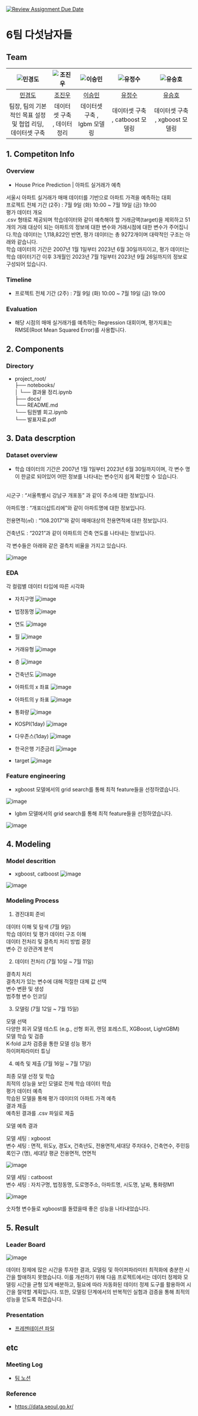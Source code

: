 [![Review Assignment Due Date](https://classroom.github.com/assets/deadline-readme-button-22041afd0340ce965d47ae6ef1cefeee28c7c493a6346c4f15d667ab976d596c.svg)](https://classroom.github.com/a/D1pZhJxu)
# 6팀 다섯남자들

## Team

| ![민경도](https://avatars.githubusercontent.com/u/156163982?v=4) | ![조진우](https://avatars.githubusercontent.com/u/156163982?v=4) | ![이승민](https://avatars.githubusercontent.com/u/156163982?v=4) | ![유정수](https://avatars.githubusercontent.com/u/156163982?v=4) | ![유승호](https://avatars.githubusercontent.com/u/156163982?v=4) |
| :--------------------------------------------------------------: | :--------------------------------------------------------------: | :--------------------------------------------------------------: | :--------------------------------------------------------------: | :--------------------------------------------------------------: |
|            [민경도](https://github.com/UpstageAILab)             |            [조진우](https://github.com/UpstageAILab)             |            [이승민](https://github.com/UpstageAILab)             |            [유정수](https://github.com/UpstageAILab)             |            [유승호](https://github.com/UpstageAILab)             |
|                            팀장, 팀의 기본적인 목표 설정 및 협업 리딩, 데이터셋 구축                             |                            데이터셋 구축 , 데이터 정리                             |                             데이터셋 구축 , lgbm 모델링                             |                            데이터셋 구축 , catboost 모델링                             |                            데이터셋 구축 , xgboost 모델링                             |

## 1. Competiton Info

### Overview

- House Price Prediction | 아파트 실거래가 예측

서울시 아파트 실거래가 매매 데이터를 기반으로 아파트 가격을 예측하는 대회<br/>
프로젝트 전체 기간 (2주) : 7월 9일 (화) 10:00 ~ 7월 19일 (금) 19:00<br/>
평가 데이터 개요<br/>
.csv 형태로 제공되며 학습데이터와 같이 예측해야 할 거래금액(target)을 제외하고 51개의 거래 대상이 되는 아파트의 정보에 대한 변수와 거래시점에 대한 변수가 주어집니다.학습 데이터는 1,118,822인 반면, 평가 데이터는 총 9272개이며 대략적인 구조는 아래와 같습니다.<br/> 
학습 데이터의 기간은 2007년 1월 1일부터 2023년 6월 30일까지이고, 평가 데이터는 학습 데이터기간 이후 3개월인 2023년 7월 1일부터 2023년 9월 26일까지의 정보로 구성되어 있습니다.<br/>

### Timeline

- 프로젝트 전체 기간 (2주) : 7월 9일 (화) 10:00 ~ 7월 19일 (금) 19:00

### Evaluation

- 해당 시점의 매매 실거래가를 예측하는 Regression 대회이며, 평가지표는 RMSE(Root Mean Squared Error)를 사용합니다.

## 2. Components

### Directory

- project_root/<br/>
├── notebooks/<br/>
│   └── 결과물 정리.ipynb<br/>
├── docs/<br/>
    └── README.md<br/>
    └── 팀원별 회고.ipynb<br/>
    └── 발표자료.pdf<br/>

    

## 3. Data descrption

### Dataset overview

- 학습 데이터의 기간은 2007년 1월 1일부터 2023년 6월 30일까지이며, 각 변수 명이 한글로 되어있어 어떤 정보를 나타내는 변수인지 쉽게 확인할 수 있습니다.<br/><br/>



시군구 : “서울특별시 강남구 개포동” 과 같이 주소에 대한 정보입니다.<br/>

아파트명 : “개포더샵트리에”와 같이 아파트명에 대한 정보입니다.<br/>

전용면적(㎡) : “108.2017”와 같이 매매대상의 전용면적에 대한 정보입니다.<br/>

건축년도 : “2021”과 같이 아파트의 건축 연도를 나타내는 정보입니다.<br/>

각 변수들은 아래와 같은 결측치 비율을 가지고 있습니다.<br/>

![image](https://github.com/user-attachments/assets/ec3637a7-a41f-4345-9e97-5aba9802e9a1)



### EDA

각 컬럼별 데이터 타입에 따른 시각화<br/>

- 자치구명 
![image](https://github.com/user-attachments/assets/41ea2215-8d65-411b-a0d1-f4f9b1110ea9)

- 법정동명
![image](https://github.com/user-attachments/assets/6aae8958-b2c1-485a-97b2-e42d0d5e22c6)

- 연도
![image](https://github.com/user-attachments/assets/075d5bc1-afc0-4ce1-89fb-78606cc6ccc2)

- 월
![image](https://github.com/user-attachments/assets/6d186900-771a-4727-9471-8b14ef4f61e9)

- 거래유형
![image](https://github.com/user-attachments/assets/359f4365-137c-4563-a2d8-a659182b3753)

- 층
![image](https://github.com/user-attachments/assets/e9fa16bd-c268-4ae7-8d43-6e15d101ad4b)

- 건축년도
![image](https://github.com/user-attachments/assets/e8a9876d-479a-443e-bf77-543a8000520c)

- 아파트의 x 좌표
![image](https://github.com/user-attachments/assets/a701144d-081b-4ec4-9f36-92ddc01e21cc)

- 아파트의 y 좌표
![image](https://github.com/user-attachments/assets/eeddf102-c842-4682-9db9-1bd449bf603e)

- 통화량
![image](https://github.com/user-attachments/assets/e0df80e4-1c68-429d-8416-8e1b14349328)

- KOSPI(1day)
![image](https://github.com/user-attachments/assets/c59f54b0-fd08-48fd-8d00-41e1c0a3a8e0)

- 다우존스(1day)
![image](https://github.com/user-attachments/assets/652ef962-73de-4991-8910-de8be4ddf2a7)

- 한국은행 기준금리
![image](https://github.com/user-attachments/assets/79342102-ede4-4023-ac62-69e7eedebcaa)

- target 
![image](https://github.com/user-attachments/assets/f1414a08-eab0-43a8-b842-4770e6d1fc28)



### Feature engineering

- xgboost 모델에서의 grid search를 통해 최적 feature들을 선정하였습니다.

![image](https://github.com/user-attachments/assets/ecf8a829-722f-43bb-a324-a3c954d76338)


- lgbm 모델에서의 grid search를 통해 최적 feature들을 선정하였습니다.

![image](https://github.com/user-attachments/assets/99e5a228-0518-4c4b-9f9f-256290fe070e)



## 4. Modeling

### Model descrition

- xgboost, catboost
![image](https://github.com/user-attachments/assets/b85ab3b9-9b0b-4aa3-ac4b-492afbd577dd)

![image](https://github.com/user-attachments/assets/2886932b-dabd-42b4-ab7d-f3aa697eda52)


### Modeling Process

1. 경진대회 준비<br/>

데이터 이해 및 탐색 (7월 9일)<br/>
학습 데이터 및 평가 데이터 구조 이해<br/>
데이터 전처리 및 결측치 처리 방법 결정<br/>
변수 간 상관관계 분석<br/>

2. 데이터 전처리 (7월 10일 ~ 7월 11일)<br/>

결측치 처리<br/>
결측치가 있는 변수에 대해 적절한 대체 값 선택<br/>
변수 변환 및 생성<br/>
범주형 변수 인코딩<br/>


3. 모델링 (7월 12일 ~ 7월 15일)<br/>

모델 선택<br/>
다양한 회귀 모델 테스트 (e.g., 선형 회귀, 랜덤 포레스트, XGBoost, LightGBM)<br/>
모델 학습 및 검증<br/>
K-fold 교차 검증을 통한 모델 성능 평가<br/>
하이퍼파라미터 튜닝<br/>

4. 예측 및 제출 (7월 16일 ~ 7월 17일)<br/>

최종 모델 선정 및 학습<br/>
최적의 성능을 보인 모델로 전체 학습 데이터 학습<br/>
평가 데이터 예측<br/>
학습된 모델을 통해 평가 데이터의 아파트 가격 예측<br/>
결과 제출<br/>
예측된 결과를 .csv 파일로 제출<br/>

모델 예측 결과<br/>

모델 세팅 : xgboost<br/>
변수 세팅 : 면적, 위도y, 경도x,  건축년도, 전용면적,세대당 주차대수, 건축연수, 주민등록인구 (명), 세대당 평균 전용면적, 연면적<br/>

![image](https://github.com/user-attachments/assets/19bb0ccb-0b69-452a-b629-a409f80383ca)


모델 세팅 : catboost<br/>
변수 세팅 : 자치구명, 법정동명, 도로명주소, 아파트명, 시도명, 날짜, 통화량M1<br/>

![image](https://github.com/user-attachments/assets/185ad5b1-7fa7-4d3e-a914-eaa50f9bfbae)



숫자형 변수들로 xgboost를 돌렸을때 좋은 성능을 나타내었습니다.

## 5. Result

### Leader Board

![image](https://github.com/user-attachments/assets/7b795da1-2cb0-4045-b772-529264c65419)


데이터 정제에 많은 시간을 투자한 결과, 모델링 및 하이퍼파라미터 최적화에 충분한 시간을 할애하지 못했습니다. 이를 개선하기 위해 다음 프로젝트에서는 데이터 정제와 모델링 시간을 균형 있게 배분하고, 필요에 따라 자동화된 데이터 정제 도구를 활용하여 시간을 절약할 계획입니다. 또한, 모델링 단계에서의 반복적인 실험과 검증을 통해 최적의 성능을 얻도록 하겠습니다.

### Presentation

- [프레젠테이션 파일](https://docs.google.com/presentation/d/1Z8q-_K3HgSlu13Aa1OGtcxa0AaY-PCX5atAKPJMtaj4/edit#slide=id.g2788afeb3d7_0_95)

## etc

### Meeting Log

- [팀 노션](https://sincere-nova-ec6.notion.site/6-aadb7f3e3be54c77a2ff1b93f65a9714)

### Reference

- https://data.seoul.go.kr/


